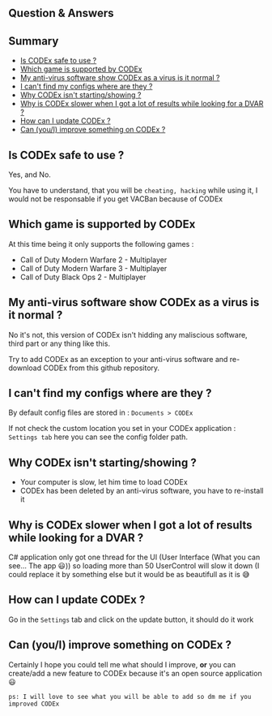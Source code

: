 ## Question & Answers 

## Summary

- [Is CODEx safe to use ?](#qa1)
- [Which game is supported by CODEx](#qa2)
- [My anti-virus software show CODEx as a virus is it normal ?](#qa3)
- [I can't find my configs where are they ?](#qa4)
- [Why CODEx isn't starting/showing ?](#qa5)
- [Why is CODEx slower when I got a lot of results while looking for a DVAR ?](#qa6)
- [How can I update CODEx ?](#qa7)
- [Can (you/I) improve something on CODEx ?](#qa8)

## Is CODEx safe to use ? <a name="qa1"></a>

Yes, and No.

You have to understand, that you will be `cheating, hacking` while using it, I would not be responsable if you get VACBan because of CODEx

## Which game is supported by CODEx <a name="qa2"></a>

At this time being it only supports the following games :
- Call of Duty Modern Warfare 2 - Multiplayer
- Call of Duty Modern Warfare 3 - Multiplayer
- Call of Duty Black Ops 2 - Multiplayer

##  My anti-virus software show CODEx as a virus is it normal ? <a name="qa3"></a>

No it's not, this version of CODEx isn't hidding any maliscious software, third part or any thing like this.

Try to add CODEx as an exception to your anti-virus software and re-download CODEx from this github repository.


## I can't find my configs where are they ? <a name="qa4"></a>

By default config files are stored in : `Documents > CODEx`

If not check the custom location you set in your CODEx application : `Settings tab` here you can see the config folder path.

## Why CODEx isn't starting/showing ? <a name="qa5"></a>

- Your computer is slow, let him time to load CODEx
- CODEx has been deleted by an anti-virus software, you have to re-install it

## Why is CODEx slower when I got a lot of results while looking for a DVAR ? <a name="qa6"></a>

C# application only got one thread for the UI (User Interface (What you can see... The app :smiley:)) so loading more than 50 UserControl will slow it down (I could replace it by something else but it would be as beautifull as it is :sweat_smile:

## How can I update CODEx ? <a name="qa7"></a>

Go in the `Settings` tab and click on the update button, it should do it work

 
## Can (you/I) improve something on CODEx ? <a name="qa8"></a>

Certainly I hope you could tell me what should I improve, **or** you can create/add a new feature to CODEx because it's an open source application :smiley:

`ps: I will love to see what you will be able to add so dm me if you improved CODEx`

